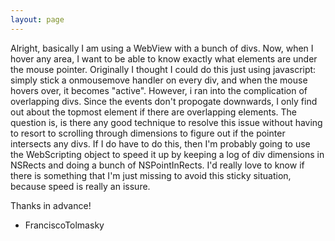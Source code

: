 ```yaml
---
layout: page
---
```


Alright, basically I am using a WebView with a bunch of divs.  Now, when I hover any area, I want to be able to know exactly what elements are under the mouse pointer.  Originally I thought I could do this just using javascript: simply stick a onmousemove handler on every div, and when the mouse hovers over, it becomes "active".  However, i ran into the complication of overlapping divs.  Since the events don't propogate downwards, I only find out about the topmost element if there are overlapping elements.  The question is, is there any good technique to resolve this issue without having to resort to scrolling through dimensions to figure out if the pointer intersects any divs.  If I do have to do this, then I'm probably going to use the WebScripting object to speed it up by keeping a log of div dimensions in NSRects and doing a bunch of NSPointInRects.  I'd really love to know if there is something that I'm just missing to avoid this sticky situation, because speed is really an issure.

Thanks in advance!

- FranciscoTolmasky
